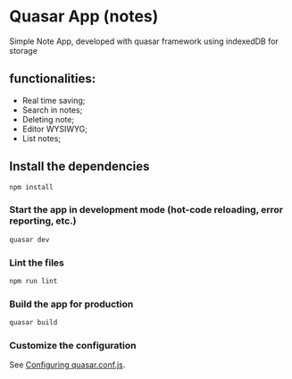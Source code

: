 # Quasar App (notes)

Simple Note App, developed with quasar framework using indexedDB for storage

## functionalities:
  - Real time saving;
  - Search in notes;
  - Deleting note;
  - Editor WYSIWYG;
  - List notes;
## Install the dependencies
```bash
npm install
```

### Start the app in development mode (hot-code reloading, error reporting, etc.)
```bash
quasar dev
```

### Lint the files
```bash
npm run lint
```

### Build the app for production
```bash
quasar build
```

### Customize the configuration
See [Configuring quasar.conf.js](https://quasar.dev/quasar-cli/quasar-conf-js).

